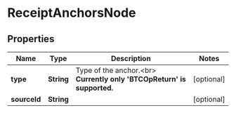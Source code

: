 

# ReceiptAnchorsNode


## Properties

Name | Type | Description | Notes
------------ | ------------- | ------------- | -------------
**type** | **String** | Type of the anchor.&lt;br&gt; **Currently only &#39;BTCOpReturn&#39; is supported.**  |  [optional]
**sourceId** | **String** |  |  [optional]



